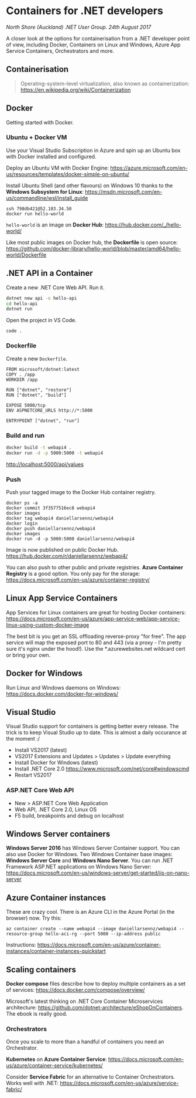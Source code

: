 # Containers for .NET developers

_North Shore (Auckland) .NET User Group. 24th August 2017_

A closer look at
the options for containerisation from a .NET developer point of view, including
Docker, Containers on Linux and Windows, Azure App Service Containers, Orchestrators
and more.

## Containerisation

> Operating-system-level virtualization, also known as containerization:
<https://en.wikipedia.org/wiki/Containerization>

## Docker

Getting started with Docker.

### Ubuntu + Docker VM

Use your Visual Studio Subscription in Azure and spin up an Ubuntu box with Docker
installed and configured.

Deploy an Ubuntu VM with Docker Engine: <https://azure.microsoft.com/en-us/resources/templates/docker-simple-on-ubuntu/>

Install Ubuntu Shell (and other flavours) on Windows 10 thanks to the **Windows Subsystem
for Linux**: <https://msdn.microsoft.com/en-us/commandline/wsl/install_guide>

    ssh 798db421@52.183.34.50
    docker run hello-world

`hello-world` is an image on **Docker Hub**: <https://hub.docker.com/_/hello-world/>

Like most public images on Docker hub, the **Dockerfile** is open source:
<https://github.com/docker-library/hello-world/blob/master/amd64/hello-world/Dockerfile>

## .NET API in a Container

Create a new .NET Core Web API. Run it.

```bash
dotnet new api -o hello-api
cd hello-api
dotnet run
```

 Open the project in VS Code.

    code .

### Dockerfile

Create a new `Dockerfile`.

```docker
FROM microsoft/dotnet:latest
COPY . /app
WORKDIR /app

RUN ["dotnet", "restore"]
RUN ["dotnet", "build"]

EXPOSE 5000/tcp
ENV ASPNETCORE_URLS http://*:5000

ENTRYPOINT ["dotnet", "run"]
```

### Build and run

```bash
docker build -t webapi4 .
docker run -d -p 5000:5000 -t webapi4
```

<http://localhost:5000/api/values>

### Push

Push your tagged image to the Docker Hub container registry.

    docker ps -a
    docker commit 3f3577516ec8 webapi4
    docker images
    docker tag webapi4 daniellarsennz/webapi4
    docker login
    docker push daniellarsennz/webapi4
    docker images
    docker run -d -p 5000:5000 daniellarsennz/webapi4

Image is now published on public Docker Hub. <https://hub.docker.com/r/daniellarsennz/webapi4/>

You can also push to other public and private registries. **Azure Container
Registry** is a good option. You only pay for the storage:
<https://docs.microsoft.com/en-us/azure/container-registry/>

## Linux App Service Containers

App Services for Linux containers are great for hosting Docker containers:
<https://docs.microsoft.com/en-us/azure/app-service-web/app-service-linux-using-custom-docker-image>

The best bit is you get an SSL offloading reverse-proxy "for free". The app
service will map the exposed port to 80 and 443 (via a proxy - I'm pretty sure it's
nginx under the hood!). Use the *.azurewebsites.net wildcard cert or bring your own.

## Docker for Windows

Run Linux and Windows daemons on Windows: <https://docs.docker.com/docker-for-windows/>

## Visual Studio

Visual Studio support for containers is getting better every release. The trick is
to keep Visual Studio up to date. This is almost a daily occurance at the moment :/

* Install VS2017 (latest)
* VS2017 Extensions and Updates > Updates > Update everything
* Install Docker for Windows (latest)
* Install .NET Core 2.0 <https://www.microsoft.com/net/core#windowscmd>
* Restart VS2017

### ASP.NET Core Web API

* New > ASP.NET Core Web Application
* Web API, .NET Core 2.0, Linux OS
* F5 build, breakpoints and debug on localhost

## Windows Server containers

**Windows Server 2016** has Windows Server Container support. You can also use Docker for
Windows. Two Windows Container base images: **Windows Server Core** and **Windows Nano
Server**. You can run .NET Framework ASP.NET applications on Windows Nano Server:
<https://docs.microsoft.com/en-us/windows-server/get-started/iis-on-nano-server>

## Azure Container instances

These are crazy cool. There is an Azure CLI in the Azure Portal (in the browser)
now. Try this:

    az container create --name webapi4 --image daniellarsennz/webapi4 --resource-group hello-aci-rg --port 5000 --ip-address public

Instructions: <https://docs.microsoft.com/en-us/azure/container-instances/container-instances-quickstart>

## Scaling containers

**Docker compose** files describe how to deploy multiple containers as a set of services:
<https://docs.docker.com/compose/overview/>

Microsoft's latest thinking on .NET Core Container Microservices architecture:
<https://github.com/dotnet-architecture/eShopOnContainers>. The ebook is really good.

### Orchestrators

Once you scale to more than a handful of containers you need an Orchestrator.

**Kubernetes** on **Azure Container Service**: <https://docs.microsoft.com/en-us/azure/container-service/kubernetes/>

Consider **Service Fabric** for an alternative to Container Orchestrators. Works well
with .NET: <https://docs.microsoft.com/en-us/azure/service-fabric/>
